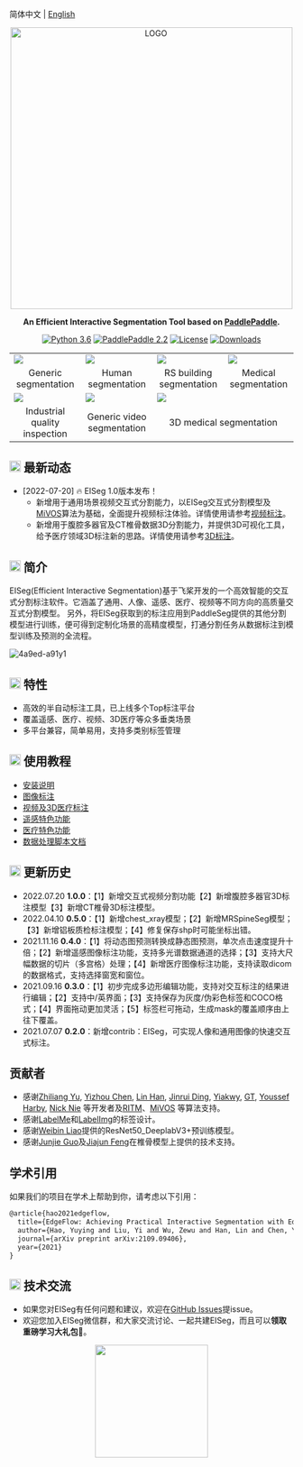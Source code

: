 简体中文 | [English](README_EN.md)
<div align="center">

<p align="center">
  <img src="https://user-images.githubusercontent.com/35907364/179460858-7dfb19b1-cabf-4f8a-9e81-eb15b6cc7d5f.png" align="middle" alt="LOGO" width = "500" />
</p>

**An Efficient Interactive Segmentation Tool based on [PaddlePaddle](https://github.com/paddlepaddle/paddle).**

[![Python 3.6](https://img.shields.io/badge/python-3.6+-blue.svg)](https://www.python.org/downloads/release/python-360/) [![PaddlePaddle 2.2](https://img.shields.io/badge/paddlepaddle-2.2-blue.svg)](https://www.python.org/downloads/release/python-360/) [![License](https://img.shields.io/badge/license-Apache%202-blue.svg)](LICENSE) [![Downloads](https://pepy.tech/badge/eiseg)](https://pepy.tech/project/eiseg)

</div>

<div align="center">
<table>
    <tr>
        <td><img src="https://user-images.githubusercontent.com/71769312/179209324-eb074e65-4a32-4568-a1d3-7680331dbf22.gif"></td>
        <td><img src="https://user-images.githubusercontent.com/71769312/179209332-e3bcb1f0-d4d9-44e1-8b2a-8d7fac8996d4.gif"></td>
        <td><img src="https://user-images.githubusercontent.com/71769312/179209312-0febfe78-810d-49b2-9169-eb15f0523af7.gif"></td>
        <td><img src="https://user-images.githubusercontent.com/71769312/179209340-d04a0cec-d9a7-4962-93f1-b4953c6c9f39.gif"></td>
    <tr>
    <tr>
        <td align="center">Generic segmentation</td>
        <td align="center">Human segmentation</td>
        <td align="center">RS building segmentation</td>
        <td align="center">Medical segmentation</td>
    <tr>
    <tr>
        <td><img src="https://user-images.githubusercontent.com/71769312/179209338-45b06ded-8142-4385-9486-33c328d591cb.gif"></td>
        <td><img src="https://user-images.githubusercontent.com/71769312/179209328-87174780-6c6f-4b53-b2a2-90d289ac1c8a.gif"></td>
        <td colspan="2"><img src="https://user-images.githubusercontent.com/71769312/179209342-5b75e61e-d9cf-4702-ba3e-971f47a10f5f.gif"></td>
    <tr>
    <tr>
        <td align="center">Industrial quality inspection</td>
        <td align="center">Generic video segmentation</td>
        <td align="center" colspan="2"> 3D medical segmentation</td>
    <tr>
</table>
</div>

## <img src="../docs/images/seg_news_icon.png" width="20"/> 最新动态
* [2022-07-20] :fire: EISeg 1.0版本发布！
  - 新增用于通用场景视频交互式分割能力，以EISeg交互式分割模型及[MiVOS](https://github.com/hkchengrex/MiVOS)算法为基础，全面提升视频标注体验。详情使用请参考[视频标注](docs/video.md)。
  - 新增用于腹腔多器官及CT椎骨数据3D分割能力，并提供3D可视化工具，给予医疗领域3D标注新的思路。详情使用请参考[3D标注](docs/video.md)。

## <img src="https://user-images.githubusercontent.com/48054808/157795569-9fc77c85-732f-4870-9be0-99a7fe2cff27.png" width="20"/> 简介

EISeg(Efficient Interactive Segmentation)基于飞桨开发的一个高效智能的交互式分割标注软件。它涵盖了通用、人像、遥感、医疗、视频等不同方向的高质量交互式分割模型。 另外，将EISeg获取到的标注应用到PaddleSeg提供的其他分割模型进行训练，便可得到定制化场景的高精度模型，打通分割任务从数据标注到模型训练及预测的全流程。

![4a9ed-a91y1](https://user-images.githubusercontent.com/71769312/141130688-e1529c27-aba8-4bf7-aad8-dda49808c5c7.gif)

## <img src="../docs/images/feature.png" width="20"/> 特性
  * 高效的半自动标注工具，已上线多个Top标注平台
  * 覆盖遥感、医疗、视频、3D医疗等众多垂类场景
  * 多平台兼容，简单易用，支持多类别标签管理

## <img src="../docs/images/teach.png" width="20"/> 使用教程
* [安装说明](docs/install.md)
* [图像标注](docs/image.md)
* [视频及3D医疗标注](docs/video.md)
* [遥感特色功能](docs/remote_sensing.md)
* [医疗特色功能](docs/medical.md)
* [数据处理脚本文档](docs/tools.md)


## <img src="../docs/images/anli.png" width="20"/> 更新历史
- 2022.07.20  **1.0.0**：【1】新增交互式视频分割功能【2】新增腹腔多器官3D标注模型【3】新增CT椎骨3D标注模型。
- 2022.04.10  **0.5.0**：【1】新增chest_xray模型；【2】新增MRSpineSeg模型；【3】新增铝板质检标注模型；【4】修复保存shp时可能坐标出错。
- 2021.11.16  **0.4.0**：【1】将动态图预测转换成静态图预测，单次点击速度提升十倍；【2】新增遥感图像标注功能，支持多光谱数据通道的选择；【3】支持大尺幅数据的切片（多宫格）处理；【4】新增医疗图像标注功能，支持读取dicom的数据格式，支持选择窗宽和窗位。
- 2021.09.16  **0.3.0**：【1】初步完成多边形编辑功能，支持对交互标注的结果进行编辑；【2】支持中/英界面；【3】支持保存为灰度/伪彩色标签和COCO格式；【4】界面拖动更加灵活；【5】标签栏可拖动，生成mask的覆盖顺序由上往下覆盖。
- 2021.07.07  **0.2.0**：新增contrib：EISeg，可实现人像和通用图像的快速交互式标注。




## 贡献者

- 感谢[Zhiliang Yu](https://github.com/yzl19940819), [Yizhou Chen](https://github.com/geoyee), [Lin Han](https://github.com/linhandev), [Jinrui Ding](https://github.com/Thudjr), [Yiakwy](https://github.com/yiakwy), [GT](https://github.com/GT-ZhangAcer), [Youssef Harby](https://github.com/Youssef-Harby), [Nick Nie](https://github.com/niecongchong) 等开发者及[RITM](https://github.com/saic-vul/ritm_interactive_segmentation)、[MiVOS](https://github.com/hkchengrex/MiVOS) 等算法支持。
- 感谢[LabelMe](https://github.com/wkentaro/labelme)和[LabelImg](https://github.com/tzutalin/labelImg)的标签设计。
- 感谢[Weibin Liao](https://github.com/MrBlankness)提供的ResNet50_DeeplabV3+预训练模型。
- 感谢[Junjie Guo](https://github.com/Guojunjie08)及[Jiajun Feng](https://github.com/richarddddd198)在椎骨模型上提供的技术支持。

## 学术引用

如果我们的项目在学术上帮助到你，请考虑以下引用：

```latex
@article{hao2021edgeflow,
  title={EdgeFlow: Achieving Practical Interactive Segmentation with Edge-Guided Flow},
  author={Hao, Yuying and Liu, Yi and Wu, Zewu and Han, Lin and Chen, Yizhou and Chen, Guowei and Chu, Lutao and Tang, Shiyu and Yu, Zhiliang and Chen, Zeyu and others},
  journal={arXiv preprint arXiv:2109.09406},
  year={2021}
}
```

## <img src="../docs/images/chat.png" width="20"/> 技术交流

* 如果您对EISeg有任何问题和建议，欢迎在[GitHub Issues](https://github.com/PaddlePaddle/PaddleSeg/issues)提issue。
* 欢迎您加入EISeg微信群，和大家交流讨论、一起共建EISeg，而且可以**领取重磅学习大礼包🎁**。
<div align="center">
<img src="https://user-images.githubusercontent.com/35907364/184841582-84a3c12d-0b50-48cc-9762-11fdd56b59eb.jpg"  width = "200" />  
</div>
